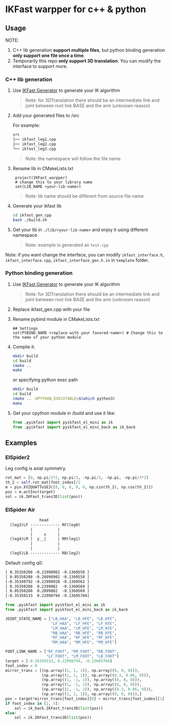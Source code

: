 # IKFast warpper for c++ & python

## Usage

NOTE:

1. C++ lib generation **support multiple files**, but python binding generation **only support one file once a time**.
2. Temporarily this repo **only support 3D translation**. You can modify the interface to support more.

### C++ lib generation

1. Use [IKFast Generator](https://www.hamzamerzic.info/ikfast_generator/) to generate your IK algorithm

   > Note: for 3DTranslation there should be an intermediate link and joint between root link BASE and the arm (unknown reason)

2. Add your generated files to /src

   For example:

   ```txt
   src
   ├── ikfast_leg1.cpp
   ├── ikfast_leg2.cpp
   └── ikfast_leg3.cpp
   ```

   > Note: the namespace will follow the file name

3. Rename lib in CMakeLists.txt

   ```CMakeLists
    project(IKFast_warpper)
    # change this to your library name
    set(LIB_NAME <your-lib-name>)
   ```

   > Note: lib name should be different from source file name

4. Generate your ikfast lib

   ```bash
   cd ikfast_gen_cpp
   bash ./build.sh
   ```

5. Get your lib in `./lib/<your-lib-name>` and enjoy it using different namespace

   > Note: example is generated as `test.cpp`

Note: if you want change the interface, you can modify `ikfast_interface.h`, `ikfast_interface.cpp`, `ikfast_interface_gen.h.in` in `template` folder.

### Python binding generation

1. Use [IKFast Generator](https://www.hamzamerzic.info/ikfast_generator/) to generate your IK algorithm

   > Note: for 3DTranslation there should be an intermediate link and joint between root link BASE and the arm (unknown reason)

2. Replace ikfast_gen.cpp with your file

3. Rename pybind module in CMakeLists.txt

   ```CMakeLists
   ## Settings
   set(PYBIND_NAME <replace with your favored name>) # Change this to the name of your python module
   ```

4. Complie it.

   ```bash
   mkdir build
   cd build
   cmake ..
   make
   ```

   or specifying python exec path

   ```bash
   mkdir build
   cd build
   cmake .. -DPYTHON_EXECUTABLE=$(which python3)
   make
   ```

5. Get your cpython module in /build and use it like:

   ```python
   from .pyikfast import pyikfast_el_mini as ik
   from .pyikfast import pyikfast_el_mini_back as ik_back
   ```

## Examples

### ElSpider2

Leg config is axial symmetry.

```python
rot_mat = [0, np.pi/3*2, np.pi/3, -np.pi/3, -np.pi, -np.pi/3*2]
th_2 = self.rot_mat[foot_index]/2
m = pin.XYZQUATToSE3([0, 0, 0, 0, 0, np.sin(th_2), np.cos(th_2)])
pos = m.actInv(target)
sol = ik.IKFast_trans3D(list(pos))
```

### ElSpider Air

```txt
               head
  (leg3)LF ------------- RF(leg0)
           |           |
           |     x     |
  (leg4)LM |  y__|     | RM(leg1)
           |           |
           |           |
  (leg5)LB ------------- RB(leg2)
```

Default config q0:

```txt
[ 0.35350208 -0.22998902 -0.1360558 ]
[ 0.05350208 -0.28998902 -0.1360558 ]
[-0.35349792 -0.22998928 -0.1360562 ]
[ 0.35350208  0.2299882  -0.1360569 ]
[ 0.05350208  0.2899882  -0.1360569 ]
[-0.35350133  0.22998794 -0.13605704]
```

```python
from .pyikfast import pyikfast_el_mini as ik
from .pyikfast import pyikfast_el_mini_back as ik_back

JOINT_STATE_NAME = ["LB_HAA", "LB_HFE", "LB_KFE",
                    "LF_HAA", "LF_HFE", "LF_KFE",
                    "LM_HAA", "LM_HFE", "LM_KFE",
                    "RB_HAA", "RB_HFE", "RB_KFE",
                    "RF_HAA", "RF_HFE", "RF_KFE",
                    "RM_HAA", "RM_HFE", "RM_KFE"]

FOOT_LINK_NAME = ["RF_FOOT", "RM_FOOT", "RB_FOOT",
                  "LF_FOOT", "LM_FOOT", "LB_FOOT"]
target = [-0.35350133, 0.22998794, -0.13605704]
foot_index = 0
mirror_trans = [(np.array((1, 1, 1)), np.array((0, 0, 0))),
                (np.array((1, 1, 1)), np.array((0.3, 0.06, 0))),
                (np.array((1, -1, 1)), np.array((0, 0, 0))),
                (np.array((1, -1, 1)), np.array((0, 0, 0))),
                (np.array((1, -1, 1)), np.array((0.3, 0.06, 0))),
                (np.array((1, 1, 1)), np.array((0, 0, 0))),]
pos = target*mirror_trans[foot_index][0] + mirror_trans[foot_index][1]
if foot_index in [2, 5]:
    sol = ik_back.IKFast_trans3D(list(pos))
else:
    sol = ik.IKFast_trans3D(list(pos))
```
